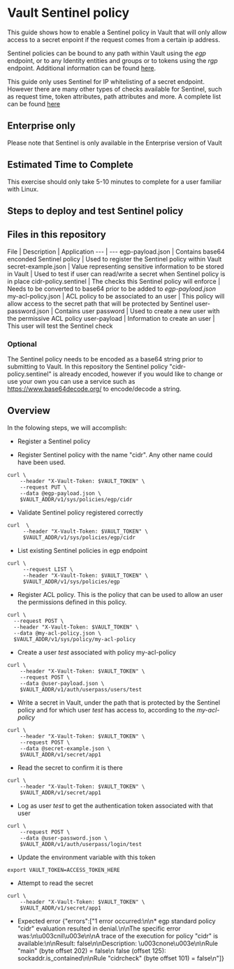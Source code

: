 #  Vault Sentinel policy
This guide shows how to enable a Sentinel policy in Vault that will only allow access to a secret enpoint if the request comes from a certain ip address.

Sentinel policies can be bound to any path within Vault using the *egp* endpoint, or to any Identity entities and groups or to tokens using the *rgp* endpoint. Additional information can be found [here][sentinel-docs].

This guide only uses Sentinel for IP whitelisting of a secret endpoint. However there are many other types of checks available for Sentinel, such as request time, token attributes, path attributes and more. A complete list can be found [here][sentinel-properties]

## Enterprise only
Please note that Sentinel is only available in the Enterprise version of Vault

## Estimated Time to Complete
This exercise should only take 5-10 minutes to complete for a user familiar with Linux.

## Steps to deploy and test Sentinel policy

## Files in this repository
File | Description | Application
--- | --- 
egp-payload.json | Contains base64 enconded Sentinel policy | Used to register the Sentinel policy within Vault
secret-example.json | Value representing sensitive information to be stored in Vault | Used to test if user can read/write a secret when Sentinel policy is in place
cidr-policy.sentinel | The checks this Sentinel policy will enforce | Needs to be converted to base64 prior to be added to *egp-payload.json*
my-acl-policy.json | ACL policy to be associated to an user | This policy will allow access to the secret path that will be protected by Sentinel
user-password.json | Contains user password | Used to create a new user with the permissive ACL policy
user-payload | Information to create an user | This user will test the Sentinel check

### Optional
The Sentinel policy needs to be encoded as a base64 string prior to submitting to Vault. In this repository the Sentinel policy "cidr-policy.sentinel" is already encoded, however if you would like to change or use your own you can use a service such as https://www.base64decode.org/ to encode/decode a string.

## Overview
In the folowing steps, we will accomplish:
- Register a Sentinel policy


- Register Sentinel policy with the name "cidr". Any other name could have been used.
```
curl \
    --header "X-Vault-Token: $VAULT_TOKEN" \
    --request PUT \
    --data @egp-payload.json \
    $VAULT_ADDR/v1/sys/policies/egp/cidr
```
- Validate Sentinel policy registered correctly
```
curl  \
     --header "X-Vault-Token: $VAULT_TOKEN" \
     $VAULT_ADDR/v1/sys/policies/egp/cidr
```
- List existing Sentinel policies in egp endpoint
```
curl \
     --request LIST \
     --header "X-Vault-Token: $VAULT_TOKEN" \
     $VAULT_ADDR/v1/sys/policies/egp
```
- Register ACL policy. This is the policy that can be used to allow an user the permissions defined in this policy.
```
curl \
  --request POST \
  --header "X-Vault-Token: $VAULT_TOKEN" \
  --data @my-acl-policy.json \
  $VAULT_ADDR/v1/sys/policy/my-acl-policy
```
- Create a user *test* associated with policy my-acl-policy
```
curl \
    --header "X-Vault-Token: $VAULT_TOKEN" \
    --request POST \
    --data @user-payload.json \
    $VAULT_ADDR/v1/auth/userpass/users/test
```
- Write a secret in Vault, under the path that is protected by the Sentinel policy and for which user *test* has access to, according to the *my-acl-policy*
```
curl \
    --header "X-Vault-Token: $VAULT_TOKEN" \
    --request POST \
    --data @secret-example.json \
    $VAULT_ADDR/v1/secret/app1
```
- Read the secret to confirm it is there
```
curl \
    --header "X-Vault-Token: $VAULT_TOKEN" \
    $VAULT_ADDR/v1/secret/app1
```
- Log as user *test* to get the authentication token associated with that user
```
curl \
    --request POST \
    --data @user-password.json \
    $VAULT_ADDR/v1/auth/userpass/login/test
```
- Update the environment variable with this token
```
export VAULT_TOKEN=ACCESS_TOKEN_HERE
```
- Attempt to read the secret
```
curl \
    --header "X-Vault-Token: $VAULT_TOKEN" \
    $VAULT_ADDR/v1/secret/app1
```
- Expected error
{"errors":["1 error occurred:\n\n* egp standard policy \"cidr\" evaluation resulted in denial.\n\nThe specific error was:\n\u003cnil\u003e\n\nA trace of the execution for policy \"cidr\" is available:\n\nResult: false\n\nDescription: \u003cnone\u003e\n\nRule \"main\" (byte offset 202) = false\n  false (offset 125): sockaddr.is_contained\n\nRule \"cidrcheck\" (byte offset 101) = false\n"]}


[sentinel-docs]: https://www.vaultproject.io/docs/enterprise/sentinel/index.html
[sentinel-properties]: https://www.vaultproject.io/docs/enterprise/sentinel/properties.html